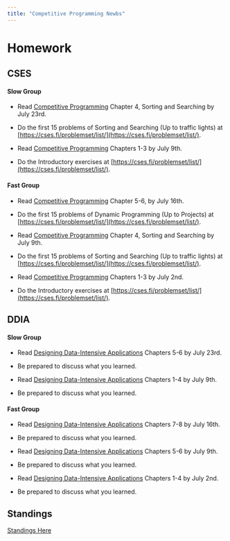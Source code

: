 ```yaml
---
title: "Competitive Programming Newbs"
---
```


# Homework

## CSES

#### Slow Group

- Read [Competitive Programming](https://cses.fi/book) Chapter 4, Sorting and Searching by July 23rd.

- Do the first 15 problems of Sorting and Searching (Up to traffic lights) at [https://cses.fi/problemset/list/](https://cses.fi/problemset/list/).


- Read [Competitive Programming](https://cses.fi/book) Chapters 1-3 by July 9th.

- Do the Introductory exercises at [https://cses.fi/problemset/list/](https://cses.fi/problemset/list/).

#### Fast Group

- Read [Competitive Programming](https://cses.fi/book) Chapter 5-6, by July 16th.

- Do the first 15 problems of Dynamic Programming (Up to Projects) at [https://cses.fi/problemset/list/](https://cses.fi/problemset/list/).

- Read [Competitive Programming](https://cses.fi/book) Chapter 4, Sorting and Searching by July 9th.

- Do the first 15 problems of Sorting and Searching (Up to traffic lights) at [https://cses.fi/problemset/list/](https://cses.fi/problemset/list/).

- Read [Competitive Programming](https://cses.fi/book) Chapters 1-3 by July 2nd.

- Do the Introductory exercises at [https://cses.fi/problemset/list/](https://cses.fi/problemset/list/).

## DDIA

#### Slow Group

- Read [Designing Data-Intensive Applications](https://www.oreilly.com/library/view/designing-data-intensive-applications/9781491903063/) Chapters 5-6 by July 23rd.

- Be prepared to discuss what you learned.

- Read [Designing Data-Intensive Applications](https://www.oreilly.com/library/view/designing-data-intensive-applications/9781491903063/) Chapters 1-4 by July 9th.

- Be prepared to discuss what you learned.

#### Fast Group

- Read [Designing Data-Intensive Applications](https://www.oreilly.com/library/view/designing-data-intensive-applications/9781491903063/) Chapters 7-8 by July 16th.

- Be prepared to discuss what you learned.


- Read [Designing Data-Intensive Applications](https://www.oreilly.com/library/view/designing-data-intensive-applications/9781491903063/) Chapters 5-6 by July 9th.

- Be prepared to discuss what you learned.

- Read [Designing Data-Intensive Applications](https://www.oreilly.com/library/view/designing-data-intensive-applications/9781491903063/) Chapters 1-4 by July 2nd.

- Be prepared to discuss what you learned.

## Standings

[Standings Here](./standings.html)
